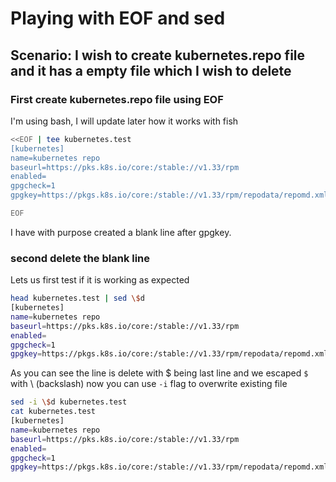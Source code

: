 # Playing with EOF and sed

## Scenario: I wish to create kubernetes.repo file and it has a empty file which I wish to delete

### First create kubernetes.repo file using EOF

I'm using bash, I will update later how it works with fish

```bash
<<EOF | tee kubernetes.test
[kubernetes]
name=kubernetes repo
baseurl=https://pks.k8s.io/core:/stable://v1.33/rpm
enabled=
gpgcheck=1
gpgkey=https://pkgs.k8s.io/core:/stable://v1.33/rpm/repodata/repomd.xml.key

EOF
```

I have with purpose created a blank line after gpgkey.

### second delete the blank line

Lets us first test if it is working as expected

```bash
head kubernetes.test | sed \$d
[kubernetes]
name=kubernetes repo
baseurl=https://pks.k8s.io/core:/stable://v1.33/rpm
enabled=
gpgcheck=1
gpgkey=https://pkgs.k8s.io/core:/stable://v1.33/rpm/repodata/repomd.xml.key
```

As you can see the line is delete with $ being last line and we escaped `$` with \ (backslash)
now you can use `-i` flag to overwrite existing file

```bash
sed -i \$d kubernetes.test
cat kubernetes.test
[kubernetes]
name=kubernetes repo
baseurl=https://pks.k8s.io/core:/stable://v1.33/rpm
enabled=
gpgcheck=1
gpgkey=https://pkgs.k8s.io/core:/stable://v1.33/rpm/repodata/repomd.xml.key
```

